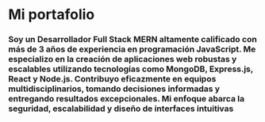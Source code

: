 # Mi portafolio

### Soy un Desarrollador Full Stack MERN altamente calificado con más de 3 años de experiencia en programación JavaScript. Me especializo en la creación de aplicaciones web robustas y escalables utilizando tecnologías como MongoDB, Express.js, React y Node.js. Contribuyo eficazmente en equipos multidisciplinarios, tomando decisiones informadas y entregando resultados excepcionales. Mi enfoque abarca la seguridad, escalabilidad y diseño de interfaces intuitivas